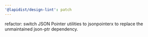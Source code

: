 ```yaml
---
'@lapidist/design-lint': patch
---
```


refactor: switch JSON Pointer utilities to jsonpointerx to replace the unmaintained json-ptr dependency.
